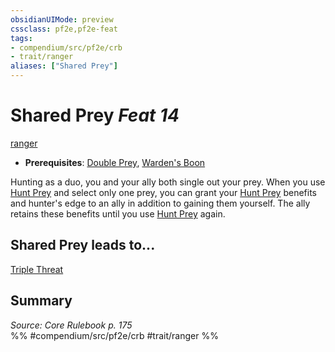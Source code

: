 ```yaml
---
obsidianUIMode: preview
cssclass: pf2e,pf2e-feat
tags:
- compendium/src/pf2e/crb
- trait/ranger
aliases: ["Shared Prey"]
---
```

# Shared Prey  *Feat 14*  
[ranger](../../rules/traits/ranger.md)  

- **Prerequisites**: [Double Prey](double-prey.md), [Warden's Boon](wardens-boon.md)

Hunting as a duo, you and your ally both single out your prey. When you use [Hunt Prey](../../rules/actions/hunt-prey.md) and select only one prey, you can grant your [Hunt Prey](../../rules/actions/hunt-prey.md) benefits and hunter's edge to an ally in addition to gaining them yourself. The ally retains these benefits until you use [Hunt Prey](../../rules/actions/hunt-prey.md) again.

## Shared Prey leads to...

[Triple Threat](triple-threat.md)

## Summary

*Source: Core Rulebook p. 175*  
%% #compendium/src/pf2e/crb #trait/ranger %%